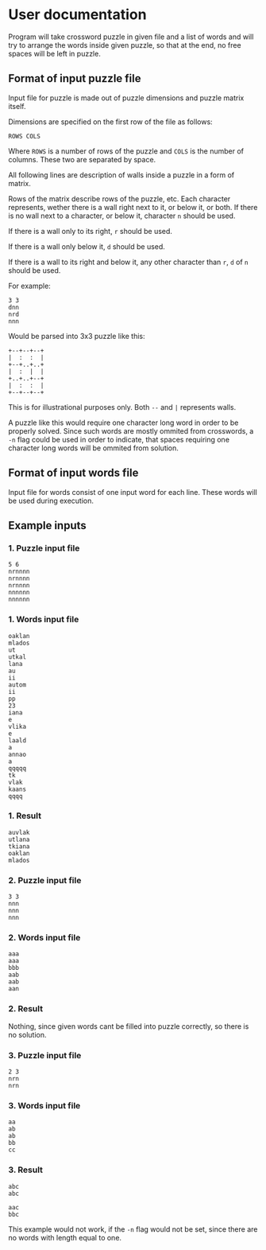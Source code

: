 # User documentation

Program will take crossword puzzle in given file and a list of words and will try to arrange the words inside given puzzle, so that at the end, no free spaces will be left in puzzle.

## Format of input puzzle file

Input file for puzzle is made out of puzzle dimensions and puzzle matrix itself.

Dimensions are specified on the first row of the file as follows:

`ROWS COLS`

Where `ROWS` is a number of rows of the puzzle and `COLS` is the number of columns. These two are separated by space.

All following lines are description of walls inside a puzzle in a form of matrix.

Rows of the matrix describe rows of the puzzle, etc. Each character represents, wether there is a wall right next to it, or below it, or both. If there is no wall next to a character,
or below it, character `n` should be used.

If there is a wall only to its right, `r` should be used.

If there is a wall only below it, `d` should be used.

If there is a wall to its right and below it, any other character than `r`, `d` of `n` should be used.

For example:

```
3 3
dnn
nrd
nnn
```

Would be parsed into 3x3 puzzle like this:

```
+--+--+--+
|  :  :  |
+--+..+..+
|  :  |  |
+..+..+--+
|  :  :  |
+--+--+--+
```

This is for illustrational purposes only. Both `--` and `|` represents walls.

A puzzle like this would require one character long word in order to be properly solved. Since such words are mostly ommited from crosswords, a `-n` flag could be used in order to indicate, that spaces requiring one character long words will be ommited from solution.

## Format of input words file

Input file for words consist of one input word for each line. These words will be used during execution.

## Example inputs

### 1. Puzzle input file

```
5 6
nrnnnn
nrnnnn
nrnnnn
nnnnnn
nnnnnn
```

### 1. Words input file

```
oaklan
mlados
ut
utkal
lana
au
ii
autom
ii
pp
23
iana
e
vlika
e
laald
a
annao
a
qqqqq
tk
vlak
kaans
qqqq
```

### 1. Result

```
auvlak
utlana
tkiana
oaklan
mlados
```

### 2. Puzzle input file

```
3 3
nnn
nnn
nnn
```

### 2. Words input file

```
aaa
aaa
bbb
aab
aab
aan
```

### 2. Result

Nothing, since given words cant be filled into puzzle correctly, so there is no solution.

### 3. Puzzle input file

```
2 3
nrn
nrn
```

### 3. Words input file

```
aa
ab
ab
bb
cc
```

### 3. Result

```
abc
abc

aac
bbc
```

This example would not work, if the `-n` flag would not be set, since there are no words with length equal to one.